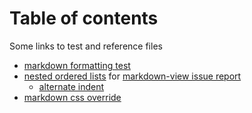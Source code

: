 <!-- cSpell:enable -->
# Table of contents

Some links to test and reference files

* [markdown formatting test](testing.html)
* [nested ordered lists](nested_ol.html) for [markdown-view issue report](https://github.com/KeithLRobertson/markdown-viewer/issues/44)
  * [alternate indent](nested_ol2.html)
* [markdown css override](use_my_css.html)

<!--
* [Link](#link_link)
## <a name="link_link">⚓</a> Link
-->

<!-- cSpell:disable -->
<!-- cSpell:enable -->
<!--
# cSpell:disable
# cSpell:enable
cSpell:words
cSpell:ignore
c Spell:enableCompoundWords
-->
